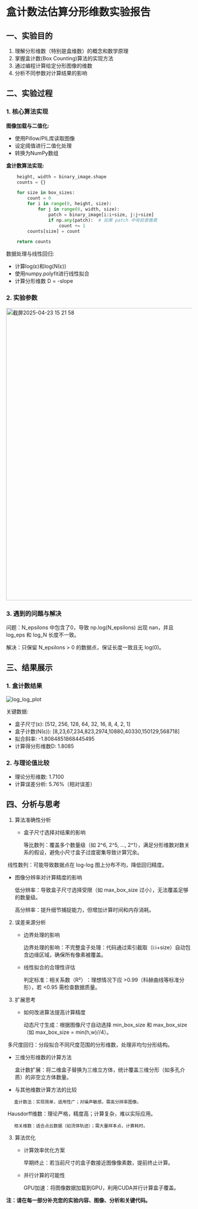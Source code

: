 # 盒计数法估算分形维数实验报告

## 一、实验目的

1. 理解分形维数（特别是盒维数）的概念和数学原理
2. 掌握盒计数(Box Counting)算法的实现方法
3. 通过编程计算给定分形图像的维数
4. 分析不同参数对计算结果的影响

## 二、实验过程

### 1. 核心算法实现

**图像加载与二值化:**
- 使用Pillow/PIL库读取图像
- 设定阈值进行二值化处理
- 转换为NumPy数组

**盒计数算法实现:**
```python
    height, width = binary_image.shape
    counts = {}

    for size in box_sizes:
        count = 0
        for i in range(0, height, size):
            for j in range(0, width, size):
                patch = binary_image[i:i+size, j:j+size]
                if np.any(patch):  # 如果 patch 中有前景像素
                    count += 1
        counts[size] = count

    return counts

```
数据处理与线性回归:

- 计算log(ε)和log(N(ε))
- 使用numpy.polyfit进行线性拟合
- 计算分形维数 D = -slope
### 2. 实验参数
<img width="793" alt="截屏2025-04-23 15 21 58" src="https://github.com/user-attachments/assets/9dadf6cb-affe-4d24-81fa-af1ad8173115" />



### 3. 遇到的问题与解决
问题：N_epsilons 中包含了0，导致 np.log(N_epsilons) 出现 nan，并且 log_eps 和 log_N 长度不一致。

解决：只保留 N_epsilons > 0 的数据点，保证长度一致且无 log(0)。

## 三、结果展示
### 1. 盒计数结果
![log_log_plot](https://github.com/user-attachments/assets/e120008d-2a49-4439-9501-ff974af72bf8)


关键数据:

- 盒子尺寸(ε): [512, 256, 128,  64,  32,  16,   8,   4,   2,   1]
- 盒子计数(N(ε)): [8,23,67,234,823,2974,10880,40330,150129,568718]
- 拟合斜率: -1.8084851868445495
- 计算得分形维数D: 1.8085
### 2. 与理论值比较
- 理论分形维数: 1.7100
- 计算误差分析: 5.76%（相对误差）
## 四、分析与思考
1. 算法准确性分析
   
   - 盒子尺寸选择对结果的影响
     
     等比数列​​：覆盖多个数量级（如 2^6, 2^5, ..., 2^1），满足分形维数对数关系的假设，避免小尺寸盒子过度密集导致计算冗余。
     
​​     线性数列​​：可能导致数据点在 log-log 图上分布不均，降低回归精度。

   - 图像分辨率对计算精度的影响
     
     ​​低分辨率​​：导致盒子尺寸选择受限（如 max_box_size 过小），无法覆盖足够的数量级。
     
     高分辨率​​：提升细节捕捉能力，但增加计算时间和内存消耗。
     
2. 误差来源分析
   
   - 边界处理的影响
     
     边界处理的影响​​：​​不完整盒子处理​​：代码通过索引截取（i:i+size）自动包含边缘区域，确保所有像素被覆盖。
     
   - 线性拟合的合理性评估

     判定标准​​：相关系数（R²）​​：理想情况下应 >0.99（科赫曲线等标准分形），若 <0.95 需检查数据质量。
     
2. 扩展思考
   
   - 如何改进算法提高计算精度

       动态尺寸生成​​：根据图像尺寸自动选择 min_box_size 和 max_box_size（如 max_box_size = min(h,w)//4）。
     
​​       多尺度回归​​：分段拟合不同尺度范围的分形维数，处理非均匀分形结构。

   - 三维分形维数的计算方法

       盒计数扩展​​：将二维盒子替换为三维立方体，统计覆盖三维分形（如多孔介质）的非空立方体数量。
     
   - 与其他维数计算方法的比较

    ​​   盒计数法​​：实现简单，适用性广；对噪声敏感，需高分辨率图像。
    
​​       Hausdorff维数​​：理论严格，精度高；计算复杂，难以实际应用。

       相关维数​​：适合点云数据（如流体轨迹）；需大量样本点，计算耗时。
    
3. 算法优化
   
   - 计算效率优化方案

     早期终止​​：若当前尺寸的盒子数接近图像像素数，提前终止计算。
   
   - 并行计算的可能性
     
     GPU加速​​：将图像数据加载到GPU，利用CUDA并行计算盒子覆盖。

**注：请在每一部分补充您的实验内容、图像、分析和关键代码。**
